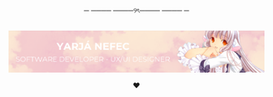 <div align="center">
─ ──── ────୨ৎ──── ──── ─  
</div>


<br>

![Banner](images/banner-yarja.png)

<div align="center">
❤︎
</div>
